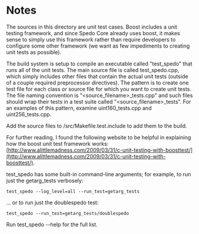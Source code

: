 # Notes
The sources in this directory are unit test cases.  Boost includes a
unit testing framework, and since Spedo Core already uses boost, it makes
sense to simply use this framework rather than require developers to
configure some other framework (we want as few impediments to creating
unit tests as possible).

The build system is setup to compile an executable called "test_spedo"
that runs all of the unit tests.  The main source file is called
test_spedo.cpp, which simply includes other files that contain the
actual unit tests (outside of a couple required preprocessor
directives).  The pattern is to create one test file for each class or
source file for which you want to create unit tests.  The file naming
convention is "<source_filename>_tests.cpp" and such files should wrap
their tests in a test suite called "<source_filename>_tests".  For an
examples of this pattern, examine uint160_tests.cpp and
uint256_tests.cpp.

Add the source files to /src/Makefile.test.include to add them to the build.

For further reading, I found the following website to be helpful in
explaining how the boost unit test framework works:
[http://www.alittlemadness.com/2009/03/31/c-unit-testing-with-boosttest/](http://www.alittlemadness.com/2009/03/31/c-unit-testing-with-boosttest/).

test_spedo has some built-in command-line arguments; for
example, to run just the getarg_tests verbosely:

    test_spedo --log_level=all --run_test=getarg_tests

... or to run just the doublespedo test:

    test_spedo --run_test=getarg_tests/doublespedo

Run  test_spedo --help   for the full list.

